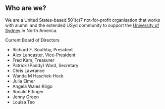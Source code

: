 ## Who are we?

We are a United States-based 501(c)7 not-for-profit organisation that works with alumni and the extended USyd community to support the [University of Sydney](https://sydney.edu.au) in North America.

Current Board of Directors

- Richard F. Southby, President
- Alex Lancaster, Vice-President
- Fred Kam, Treasurer
- Patrick (Paddy) Ward, Secretary
- Chris Lawrance
- Wanda M Haschek-Hock
- Julia Elmer
- Angela Wales Kirgo
- Ronald Ettinger
- Jenny Green
- Louisa Teo
